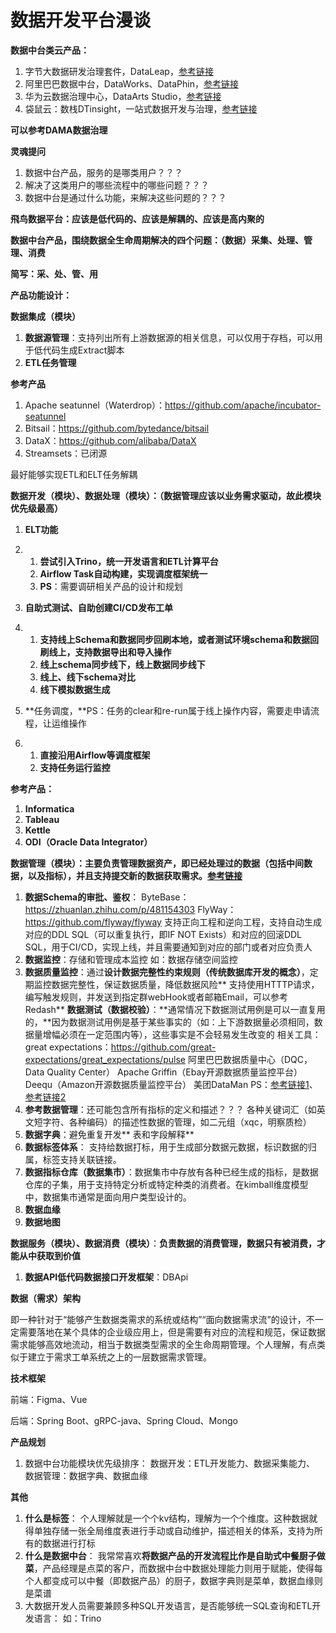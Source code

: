 # 数据开发平台漫谈



**数据中台类云产品：**

1. 字节大数据研发治理套件，DataLeap，[参考链接](https://www.volcengine.com/product/dataleap)
2. 阿里巴巴数据中台，DataWorks、DataPhin，[参考链接](https://developer.aliyun.com/ask/135266)
3. 华为云数据治理中心，DataArts Studio，[参考链接](https://www.huaweicloud.com/product/dayu.html)
4. 袋鼠云：数栈DTinsight，一站式数据开发与治理，[参考链接](https://www.dtstack.com/dtinsight)





**可以参考DAMA数据治理**

**灵魂提问**

1. 数据中台产品，服务的是哪类用户？？？
2. 解决了这类用户的哪些流程中的哪些问题？？？
3. 数据中台是通过什么功能，来解决这些问题的？？？

 

**飛鸟数据平台：应该是低代码的、应该是解耦的、应该是高内聚的**

 

**数据中台产品，围绕数据全生命周期解决的四个问题：（数据）采集、处理、管理、消费**

**简写：采、处、管、用**

**产品功能设计：**

**数据集成（模块）**

1. **数据源管理**：支持列出所有上游数据源的相关信息，可以仅用于存档，可以用于低代码生成Extract脚本
2. **ETL任务管理**

**参考产品**

1. Apache seatunnel（Waterdrop）：https://github.com/apache/incubator-seatunnel
2. Bitsail：https://github.com/bytedance/bitsail
3. DataX：https://github.com/alibaba/DataX
4. Streamsets：已闭源

最好能够实现ETL和ELT任务解耦

 

**数据开发（模块）、数据处理（模块）：（数据管理应该以业务需求驱动，故此模块优先级最高）**

1. **ELT功能**

2. 1. **尝试引入Trino，统一开发语言和ETL计算平台**
   2. **Airflow Task自动构建，实现调度框架统一**
   3. **PS**：需要调研相关产品的设计和规划

3. **自助式测试、自助创建CI/CD发布工单**

4. 1. **支持线上Schema和数据同步回刷本地，或者测试环境schema和数据回刷线上，支持数据导出和导入操作**
   2. **线上schema同步线下，线上数据同步线下**
   3. **线上、线下schema对比**
   4. **线下模拟数据生成**

5. **任务调度，**PS：任务的clear和re-run属于线上操作内容，需要走申请流程，让运维操作

6. 1. **直接沿用Airflow等调度框架**
   2. **支持任务运行监控**

**参考产品：**

1. **Informatica**
2. **Tableau**
3. **Kettle**
4. **ODI（Oracle Data Integrator）**

 

**数据管理（模块）：主要负责管理数据资产，即已经处理过的数据（包括中间数据，以及指标），并且支持提交新的数据获取需求。**[**参考链接**](https://zhuanlan.zhihu.com/p/559857853)

1. **数据Schema的审批、鉴权**：
	 ByteBase：https://zhuanlan.zhihu.com/p/481154303
	 FlyWay：https://github.com/flyway/flyway
	 支持正向工程和逆向工程，支持自动生成对应的DDL SQL（可以重复执行，即IF     NOT Exists）和对应的回滚DDL SQL，用于CI/CD，实现上线，并且需要通知到对应的部门或者对应负责人
2. **数据监控**：存储和管理成本监控
		 如：数据存储空间监控
3. **数据质量监控**：通过**设计数据完整性约束规则（传统数据库开发的概念）**，定期监控数据完整性，保证数据质量，降低数据风险**
             支持使用HTTTP请求，编写触发规则，并发送到指定群webHook或者邮箱Email，可以参考Redash**
             **数据测试（数据校验）**：**通常情况下数据测试用例是可以一直复用的，**因为数据测试用例是基于某些事实的（如：上下游数据量必须相同，数据量增幅必须在一定范围内等），这些事实是不会轻易发生改变的
             相关工具：
             great expectations：https://github.com/great-expectations/great_expectations/pulse
             阿里巴巴数据质量中心（DQC，Data Quality Center）
             Apache Griffin（Ebay开源数据质量监控平台）
             Deequ（Amazon开源数据质量监控平台）
             美团DataMan
             PS：[参考链接1](https://zhuanlan.zhihu.com/p/41679658)、[参考链接2](https://cloud.tencent.com/developer/article/1970637)
4. **参考数据管理**：还可能包含所有指标的定义和描述？？？
             各种关键词汇（如英文短字符、各种编码）的描述性数据的管理，如二元组（xqc，明察质检）
5. **数据字典**：避免重复开发**
             表和字段解释**
6. **数据标签体系**：
		 支持给数据打标，用于生成部分数据元数据，标识数据的归属，标签支持关联链接。
7. **数据指标仓库（数据集市）**：数据集市中存放有各种已经生成的指标，是数据仓库的子集，用于支持特定分析或特定种类的消费者。在kimball维度模型中，数据集市通常是面向用户类型设计的。
8. **数据血缘**
9. **数据地图**

 

**数据服务（模块）、数据消费（模块）**：**负责数据的消费管理，数据只有被消费，才能从中获取到价值**

1. **数据API低代码数据接口开发框架**：DBApi

 

**数据（需求）架构**

即一种针对于“能够产生数据类需求的系统或结构”“面向数据需求流”的设计，不一定需要落地在某个具体的企业级应用上，但是需要有对应的流程和规范，保证数据需求能够高效地流动，相当于数据类型需求的全生命周期管理。个人理解，有点类似于建立于需求工单系统之上的一层数据需求管理。

 

**技术框架**

前端：Figma、Vue

后端：Spring Boot、gRPC-java、Spring Cloud、Mongo

 

 

**产品规划**

1. 数据中台功能模块优先级排序：
 数据开发：ETL开发能力、数据采集能力、
 数据管理：数据字典、数据血缘

 

 

 

**其他**

1. **什么是标签**：
                 个人理解就是一个个kv结构，理解为一个个维度。这种数据就得单独存储一张全局维度表进行手动或自动维护，描述相关的体系，支持为所有的数据进行打标
2. **什么是数据中台**：
             我常常喜欢**将数据产品的开发流程比作是自助式中餐厨子做菜**，产品经理是点菜的客户，而数据中台中数据处理能力则用于赋能，使得每个人都变成可以中餐（即数据产品）的厨子，数据字典则是菜单，数据血缘则是菜谱
3. 大数据开发人员需要兼顾多种SQL开发语言，是否能够统一SQL查询和ETL开发语言：
             如：Trino